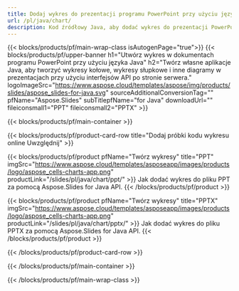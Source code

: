 ```yaml
---
title: Dodaj wykres do prezentacji programu PowerPoint przy użyciu języka Java
url: /pl/java/chart/
description: Kod źródłowy Java, aby dodać wykres do prezentacji PowerPoint
---
```


{{< blocks/products/pf/main-wrap-class isAutogenPage="true">}}
{{< blocks/products/pf/upper-banner h1="Utwórz wykres w dokumentach programu PowerPoint przy użyciu języka Java" h2="Twórz własne aplikacje Java, aby tworzyć wykresy kołowe, wykresy słupkowe i inne diagramy w prezentacjach przy użyciu interfejsów API po stronie serwera." logoImageSrc="https://www.aspose.cloud/templates/aspose/img/products/slides/aspose_slides-for-java.svg" sourceAdditionalConversionTag="" pfName="Aspose.Slides" subTitlepfName="for Java" downloadUrl="" fileiconsmall1="PPT" fileiconsmall2="PPTX" >}}

{{< blocks/products/pf/main-container >}}

{{< blocks/products/pf/product-card-row title="Dodaj próbki kodu wykresu online Uwzględnij" >}}

{{< blocks/products/pf/product pfName="Twórz wykresy" title="PPT" imgSrc="https://www.aspose.cloud/templates/asposeapp/images/products/logo/aspose_cells-charts-app.png" productLink="/slides/pl/java/chart/ppt/" >}}
Jak dodać wykres do pliku PPT za pomocą Aspose.Slides for Java API.
{{< /blocks/products/pf/product >}}

{{< blocks/products/pf/product pfName="Twórz wykresy" title="PPTX" imgSrc="https://www.aspose.cloud/templates/asposeapp/images/products/logo/aspose_cells-charts-app.png" productLink="/slides/pl/java/chart/pptx/" >}}
Jak dodać wykres do pliku PPTX za pomocą Aspose.Slides for Java API.
{{< /blocks/products/pf/product >}}



{{< /blocks/products/pf/product-card-row >}}

{{< /blocks/products/pf/main-container >}}
    
{{< /blocks/products/pf/main-wrap-class >}}